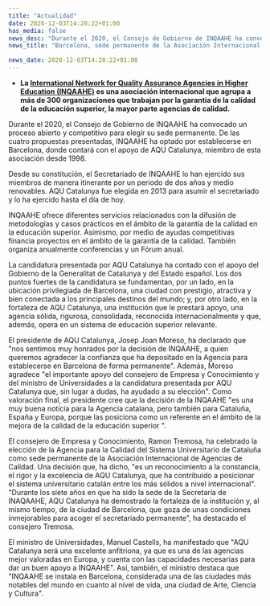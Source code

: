 ```yaml
---
title: "Actualidad"  
date: 2020-12-03T14:20:22+01:00
has_media: false
news_desc: "Durante el 2020, el Consejo de Gobierno de INQAAHE ha convocado un proceso abierto y competitivo para elegir su sede permanente. De las cuatro propuestas presentadas, INQAAHE ha optado por establecerse en Barcelona, donde contará con el apoyo de AQU Catalunya, miembro de esta asociación desde 1998."
news_title: "Barcelona, sede permanente de la Asociación Internacional de Agencias de Calidad, INQAAHE"

news_date: 2020-12-03T14:20:22+01:00
---
```

<ul>
<li><b>La<span>&nbsp;</span><a title="http://www.inqaahe.org/" href="http://www.inqaahe.org/" target="_blank" rel="noreferrer noopener" tabindex="-1">International Network for Quality Assurance Agencies in Higher Education (INQAAHE)</a><span>&nbsp;</span>es una asociación internacional que agrupa a más de 300 organizaciones que trabajan por la garantía de la calidad de la educación superior, la mayor parte agencias de calidad.</b></li>
</ul>
<p>Durante el 2020, el Consejo de Gobierno de INQAAHE ha convocado un proceso abierto y competitivo para elegir su sede permanente. De las cuatro propuestas presentadas, INQAAHE ha optado por establecerse en Barcelona, donde contará con el apoyo de AQU Catalunya, miembro de esta asociación desde 1998.</p>
<p>Desde su constitución, el Secretariado de INQAAHE lo han ejercido sus miembros de manera itinerante por un periodo de dos años y medio renovables. AQU Catalunya fue elegida en 2013 para asumir el secretariado y lo ha ejercido hasta el día de hoy.</p>
<p>INQAAHE ofrece diferentes servicios relacionados con la difusión de metodologías y casos prácticos en el ámbito de la garantía de la calidad en la educación superior. Asimismo, por medio de ayudas competitivas financia proyectos en el ámbito de la garantía de la calidad. También organiza anualmente conferencias y un Fórum anual.</p>
<p>La candidatura presentada por AQU Catalunya ha contado con el apoyo del Gobierno de la Generalitat de Catalunya y del Estado español. Los dos puntos fuertes de la candidatura se fundamentan, por un lado, en la ubicación privilegiada de Barcelona, una ciudad con prestigio, atractiva y bien conectada a los principales destinos del mundo; y, por otro lado, en la fortaleza de AQU Catalunya, una institución que le prestará apoyo, una agencia sólida, rigurosa, consolidada, reconocida internacionalmente y que, además, opera en un sistema de educación superior relevante.</p>
<p>El presidente de AQU Catalunya, Josep Joan Moreso, ha declarado que "nos sentimos muy honrados por la decisión de INQAAHE, a quien queremos agradecer la confianza que ha depositado en la Agencia para establecerse en Barcelona de forma permanente". Además, Moreso agradece "el importante apoyo del consejero de Empresa y Conocimiento y del ministro de Universidades a la candidatura presentada por AQU Catalunya que, sin lugar a dudas, ha ayudado a su elección". Como valoración final, el presidente cree que la decisión de la INQAAHE "es una muy buena noticia para la Agencia catalana, pero también para Cataluña, España y Europa, porque las posiciona como un referente en el ámbito de la mejora de la calidad de la educación superior ".</p>
<p>El consejero de Empresa y Conocimiento, Ramon Tremosa, ha celebrado la elección de la Agencia para la Calidad del Sistema Universitario de Cataluña como sede permanente de la Asociación Internacional de Agencias de Calidad. Una decisión que, ha dicho, "es un reconocimiento a la constancia, el rigor y la excelencia de AQU Catalunya, que ha contribuido a posicionar el sistema universitario catalán entre los más sólidos a nivel internacional". "Durante los siete años en que ha sido la sede de la Secretaría de INAQAAHE, AQU Catalunya ha demostrado la fortaleza de la institución y, al mismo tiempo, de la ciudad de Barcelona, que goza de unas condiciones inmejorables para acoger el secretariado permanente", ha destacado el consejero Tremosa.</p>
<p>El ministro de Universidades, Manuel Castells, ha manifestado que "AQU Catalunya será una excelente anfitriona, ya que es una de las agencias mejor valoradas en Europa, y cuenta con las capacidades necesarias para dar un buen apoyo a INQAAHE". Así, también, el ministro destaca que "INQAAHE se instala en Barcelona, considerada una de las ciudades más notables del mundo en cuanto al nivel de vida, una ciudad de Arte, Ciencia y Cultura".</p>